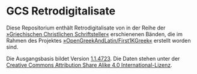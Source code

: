 # GCS Retrodigitalisate

Diese Repositorium enthält Retrodigitalisate von in der Reihe der [»Griechischen Christlichen Schriftsteller«](https://bibelexegese.bbaw.de/publikationsreihen/gcs/) erschienenen Bänden, die im Rahmen des Projektes [»OpenGreekAndLatin/First1KGreek«](https://github.com/OpenGreekAndLatin/First1KGreek) erstellt worden sind. 

Die Ausgangsbasis bildet Version [1.1.4723](https://doi.org/10.5281/zenodo.3596933). Die Daten stehen unter der [Creative Commons Attribution Share Alike 4.0 International-Lizenz](https://creativecommons.org/licenses/by-sa/4.0/).

